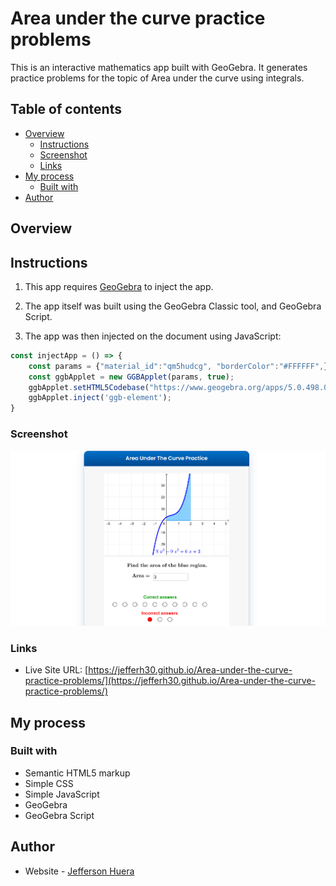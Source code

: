 
# Area under the curve practice problems

This is an interactive mathematics app built with GeoGebra. It generates practice problems for the topic of Area under the curve using integrals.

## Table of contents

- [Overview](#overview)
  - [Instructions](#instructions)
  - [Screenshot](#screenshot)
  - [Links](#links)
- [My process](#my-process)
  - [Built with](#built-with)
- [Author](#author)


## Overview

## Instructions
1. This app requires [GeoGebra](https://www.geogebra.org/) to inject the app.

2. The app itself was built using the GeoGebra Classic tool, and GeoGebra Script.

3. The app was then injected on the document using JavaScript:  

```js
const injectApp = () => {
    const params = {"material_id":"qm5hudcg", "borderColor":"#FFFFFF",};
    const ggbApplet = new GGBApplet(params, true);
    ggbApplet.setHTML5Codebase("https://www.geogebra.org/apps/5.0.498.0/web3d");
    ggbApplet.inject('ggb-element');
}
```

### Screenshot

![](./assets/screenshot.png)

### Links

- Live Site URL: [https://jefferh30.github.io/Area-under-the-curve-practice-problems/](https://jefferh30.github.io/Area-under-the-curve-practice-problems/)

## My process

### Built with

- Semantic HTML5 markup
- Simple CSS
- Simple JavaScript
- GeoGebra
- GeoGebra Script

## Author

- Website - [Jefferson Huera](https://www.neurochispas.com)
